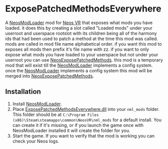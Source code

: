# ExposePatchedMethodsEverywhere

A [NeosModLoader](https://github.com/zkxs/NeosModLoader) mod for [Neos VR](https://neos.com/) that exposes what mods you have loaded. it does this by creating a slot called "Loaded mods" under your userroot and userspace rootslot with its children being all of the harmony ids that had been used to patch a method at the time this mod was called. mods are called in mod file name alphabetical order. if you want this mod to exposes all mods then prefix it's file name with zz. if you want to only expose what mods you have loaded to your userspace but not under your userroot you can use [NeosExposePatchedMethods](https://github.com/EIA485/NeosExposePatchedMethods). this mod is a temporary mod that will exist till the [NeosModLoader](https://github.com/zkxs/NeosModLoader) implements a config system. once the [NeosModLoader](https://github.com/zkxs/NeosModLoader) implements a config system this mod will be merged into [NeosExposePatchedMethods](https://github.com/EIA485/NeosExposePatchedMethods).
## Installation
1. Install [NeosModLoader](https://github.com/zkxs/NeosModLoader).
1. Place [ExposePatchedMethodsEverywhere.dll](https://github.com/eia485/NeosExposePatchedMethodsEverywhere/releases/latest/download/ExposePatchedMethodsEverywhere.dll) into your `nml_mods` folder. This folder should be at `C:\Program Files (x86)\Steam\steamapps\common\NeosVR\nml_mods` for a default install. You can create it if it's missing, or if you launch the game once with NeosModLoader installed it will create the folder for you.
1. Start the game. If you want to verify that the mod is working you can check your Neos logs.
